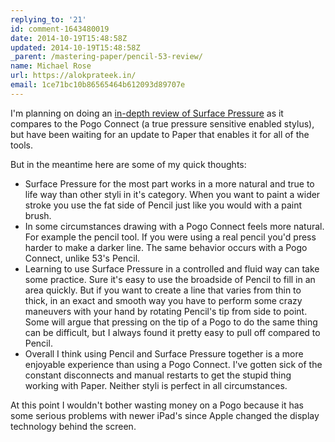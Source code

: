 ```yaml
---
replying_to: '21'
id: comment-1643480019
date: 2014-10-19T15:48:58Z
updated: 2014-10-19T15:48:58Z
_parent: /mastering-paper/pencil-53-review/
name: Michael Rose
url: https://alokprateek.in/
email: 1ce71bc10b86565464b612093d89707e
---
```


I'm planning on doing an
[in-depth review of Surface Pressure](https://alokprateek.in/mastering-paper/pencil/#surface-pressure-whats-that)
as it compares to the Pogo Connect (a true pressure sensitive enabled stylus),
but have been waiting for an update to Paper that enables it for all of the
tools.

But in the meantime here are some of my quick thoughts:

- Surface Pressure for the most part works in a more natural and true to life
  way than other styli in it's category. When you want to paint a wider stroke
  you use the fat side of Pencil just like you would with a paint brush.
- In some circumstances drawing with a Pogo Connect feels more natural. For
  example the pencil tool. If you were using a real pencil you'd press harder to
  make a darker line. The same behavior occurs with a Pogo Connect, unlike 53's
  Pencil.
- Learning to use Surface Pressure in a controlled and fluid way can take some
  practice. Sure it's easy to use the broadside of Pencil to fill in an area
  quickly. But if you want to create a line that varies from thin to thick, in
  an exact and smooth way you have to perform some crazy maneuvers with your
  hand by rotating Pencil's tip from side to point. Some will argue that
  pressing on the tip of a Pogo to do the same thing can be difficult, but I
  always found it pretty easy to pull off compared to Pencil.
- Overall I think using Pencil and Surface Pressure together is a more enjoyable
  experience than using a Pogo Connect. I've gotten sick of the constant
  disconnects and manual restarts to get the stupid thing working with Paper.
  Neither styli is perfect in all circumstances.

At this point I wouldn't bother wasting money on a Pogo because it has some
serious problems with newer iPad's since Apple changed the display technology
behind the screen.
